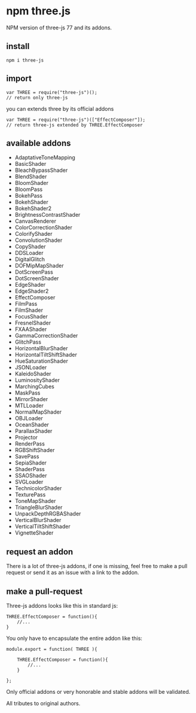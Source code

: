 # npm three.js

NPM version of three-js 77 and its addons.

## install

```
npm i three-js
```

## import

```
var THREE = require("three-js")();
// return only three-js
```

you can extends three by its official addons
```
var THREE = require("three-js")(["EffectComposer"]);
// return three-js extended by THREE.EffectComposer
````

## available addons
 - AdaptativeToneMapping
 - BasicShader
 - BleachBypassShader
 - BlendShader
 - BloomShader
 - BloomPass
 - BokehPass
 - BokehShader
 - BokehShader2
 - BrightnessContrastShader
 - CanvasRenderer
 - ColorCorrectionShader
 - ColorifyShader
 - ConvolutionShader
 - CopyShader
 - DDSLoader
 - DigitalGlitch
 - DOFMipMapShader
 - DotScreenPass
 - DotScreenShader
 - EdgeShader
 - EdgeShader2
 - EffectComposer
 - FilmPass
 - FilmShader
 - FocusShader
 - FresnelShader
 - FXAAShader
 - GammaCorrectionShader
 - GlitchPass
 - HorizontalBlurShader
 - HorizontalTiltShiftShader
 - HueSaturationShader
 - JSONLoader
 - KaleidoShader
 - LuminosityShader
 - MarchingCubes
 - MaskPass
 - MirrorShader
 - MTLLoader
 - NormalMapShader
 - OBJLoader
 - OceanShader
 - ParallaxShader
 - Projector
 - RenderPass
 - RGBShiftShader
 - SavePass
 - SepiaShader
 - ShaderPass
 - SSAOShader
 - SVGLoader
 - TechnicolorShader
 - TexturePass
 - ToneMapShader
 - TriangleBlurShader
 - UnpackDepthRGBAShader
 - VerticalBlurShader
 - VerticalTiltShiftShader
 - VignetteShader

## request an addon

There is a lot of three-js addons, if one is missing, feel free to make a pull request or send it as an issue with a link to the addon.

## make a pull-request

Three-js addons looks like this in standard js:
```
THREE.EffectComposer = function(){
	//...
}
```

You only have to encapsulate the entire addon like this:
```
module.export = function( THREE ){
	
	THREE.EffectComposer = function(){
		//...
	}

};
```

Only official addons or very honorable and stable addons will be validated.

All tributes to original authors.